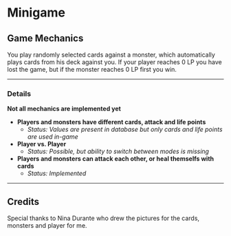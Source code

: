 # Minigame

## Game Mechanics

You play randomly selected cards against a monster, which automatically plays cards from his deck against you.
If your player reaches 0 LP you have lost the game, but if the monster reaches 0 LP first you win.

---

### Details

**Not all mechanics are implemented yet**

- **Players and monsters have different cards, attack and life points**
  - *Status: Values are present in database but only cards and life points are used in-game*
- **Player vs. Player**
  - *Status: Possible, but ability to switch between modes is missing*
- **Players and monsters can attack each other, or heal themselfs with cards**
  - *Status: Implemented*

---

## Credits

Special thanks to Nina Durante who drew the pictures for the cards, monsters and player for me. 
